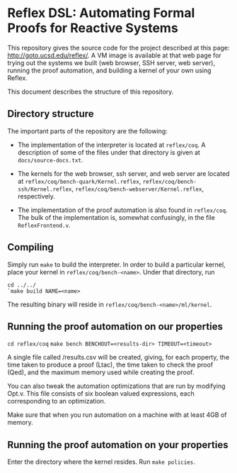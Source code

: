 # Reflex DSL: Automating Formal Proofs for Reactive Systems

This repository gives the source code for the project described at this page: http://goto.ucsd.edu/reflex/. A VM image is available at that web page for trying out the systems we built (web browser, SSH server, web server), running the proof automation, and building a kernel of your own using Reflex.

This document describes the structure of this repository.

## Directory structure

The important parts of the repository are the following:

* The implementation of the interpreter is located at `reflex/coq`. A description of some of the files under that directory is given at `docs/source-docs.txt`.

* The kernels for the web browser, ssh server, and web server are located at `reflex/coq/bench-quark/Kernel.reflex`, `reflex/coq/bench-ssh/Kernel.reflex`, `reflex/coq/bench-webserver/Kernel.reflex`, respectively.

* The implementation of the proof automation is also found in `reflex/coq`. The bulk of the implementation is, somewhat confusingly, in the file `ReflexFrontend.v`.

## Compiling

Simply run `make` to build the interpreter. In order to build a particular kernel, place your kernel in `reflex/coq/bench-<name>`. Under that directory, run

```ln -s ../Makefile.bench Makefile
cd ../../
`make build NAME=<name>
```

The resulting binary will reside in `reflex/coq/bench-<name>/ml/kernel`.

## Running the proof automation on our properties
`cd reflex/coq`
`make bench BENCHOUT=<results-dir> TIMEOUT=<timeout>`

A single file called <results-dir>/results.csv will be created, giving, for each property, the time taken to produce a proof (Ltac), the time taken to check the proof (Qed), and the maximum memory used while creating the proof.

You can also tweak the automation optimizations that are run by modifying Opt.v. This file consists of six boolean valued expressions, each corresponding to an optimization.

Make sure that when you run automation on a machine with at least 4GB of memory.

## Running the proof automation on your properties
Enter the directory where the kernel resides. Run `make policies`.
